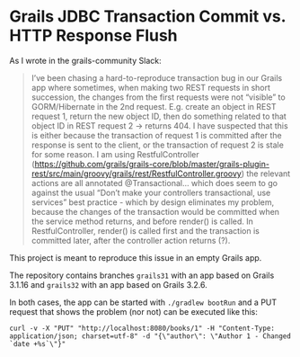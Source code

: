 # Grails JDBC Transaction Commit vs. HTTP Response Flush
 
As I wrote in the grails-community Slack:

> I’ve been chasing a hard-to-reproduce transaction bug in our Grails app where sometimes, when making two 
> REST requests in short succession, the changes from the first requests were not “visible” to GORM/Hibernate 
> in the 2nd request. E.g. create an object in REST request 1, return the new object ID, then do something 
> related to that object ID in REST request 2 -> returns 404. I have suspected that this is either because the 
> transaction of request 1 is committed after the response is sent to the client, or the transaction of request 2 
> is stale for some reason. I am using RestfulController 
> (https://github.com/grails/grails-core/blob/master/grails-plugin-rest/src/main/groovy/grails/rest/RestfulController.groovy) 
> the relevant actions are all annotated @Transactional… which does seem to go against the usual 
> “Don’t make your controllers transactional, use services” best practice - which by design eliminates my problem, 
> because the changes of the transaction would be committed when the service method returns, and before render() 
> is called. In RestfulController, render() is called first and the transaction is committed later, 
> after the controller action returns (?).

This project is meant to reproduce this issue in an empty Grails app. 

The repository contains branches `grails31` with an app based on Grails 3.1.16 and `grails32` with an app
based on Grails 3.2.6.

In both cases, the app can be started with `./gradlew bootRun` and a PUT request that shows the problem (nor not) can be executed like this:

```
curl -v -X "PUT" "http://localhost:8080/books/1" -H "Content-Type: application/json; charset=utf-8" -d "{\"author\": \"Author 1 - Changed `date +%s`\"}"
```
